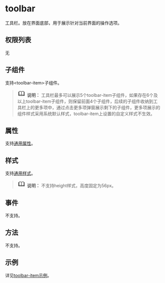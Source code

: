 # toolbar<a name="ZH-CN_TOPIC_0000001173324631"></a>

工具栏。放在界面底部，用于展示针对当前界面的操作选项。

## 权限列表<a name="section11257113618419"></a>

无

## 子组件<a name="section172027510456"></a>

支持<toolbar-item\>子组件。

>![](../../public_sys-resources/icon-note.gif) **说明：** 
>工具栏最多可以展示5个toolbar-item子组件，如果存在6个及以上toolbar-item子组件，则保留前面4个子组件，后续的子组件收纳到工具栏上的更多项中，通过点击更多项弹窗展示剩下的子组件，更多项展示的组件样式采用系统默认样式，toolbar-item上设置的自定义样式不生效。

## 属性<a name="section153601034618"></a>

支持[通用属性](js-components-common-attributes.md)。

## 样式<a name="section1889052254711"></a>

支持[通用样式](js-components-common-styles.md)。

>![](../../public_sys-resources/icon-note.gif) **说明：** 
>不支持height样式，高度固定为56px。

## 事件<a name="section104349151916"></a>

不支持。

## 方法<a name="section568225514199"></a>

不支持。

## 示例<a name="section1597982719103"></a>

详见[toolbar-item示例](js-components-basic-toolbar-item.md)。

